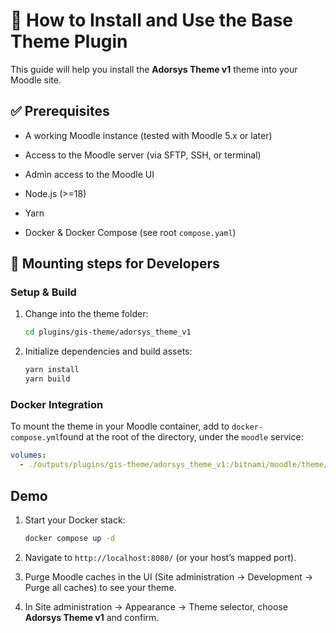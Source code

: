 # 📘 How to Install and Use the Base Theme Plugin

This guide will help you install the **Adorsys Theme v1** theme into your Moodle site.

## ✅ Prerequisites

- A working Moodle instance (tested with Moodle 5.x or later)

- Access to the Moodle server (via SFTP, SSH, or terminal)

- Admin access to the Moodle UI

- Node.js (>=18)

- Yarn

- Docker & Docker Compose (see root `compose.yaml`)

## 🧩 Mounting steps for Developers

### Setup & Build

1. Change into the theme folder:
   ```bash
   cd plugins/gis-theme/adorsys_theme_v1
   ```

2. Initialize dependencies and build assets:
   ```bash
   yarn install
   yarn build
   ```
   
 ### Docker Integration

To mount the theme in your Moodle container, add to `docker-compose.yml`found at the root of the directory, under the `moodle` service:
```yaml
volumes:
  - ./outputs/plugins/gis-theme/adorsys_theme_v1:/bitnami/moodle/theme/adorsys_theme_v1:ro
```

## Demo

1. Start your Docker stack:
   ```bash
   docker compose up -d
   ```
2. Navigate to `http://localhost:8080/` (or your host’s mapped port).

3. Purge Moodle caches in the UI (Site administration → Development → Purge all caches) to see your theme.

4. In Site administration → Appearance → Theme selector, choose **Adorsys Theme v1** and confirm.